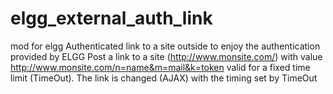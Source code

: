 elgg_external_auth_link
=======================


mod for elgg
Authenticated link to a site outside to enjoy the authentication provided by ELGG
Post a link to a site (http://www.monsite.com/) with value http://www.monsite.com/n=name&m=mail&k=token valid for a fixed time limit (TimeOut). The link is changed (AJAX) with the timing set by TimeOut
